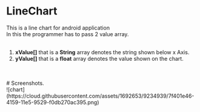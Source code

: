 # LineChart
This is a line chart for android application<br>
In this the programmer has to pass 2 value array.<br>
<br>
1) <b>xValue[]</b> that is a <b>String</b> array denotes the string shown below x Axis.<br>
2) <b>yValue[]</b> that is a <b>float</b> array denotes the value shown on the chart.<br>
<br>
<br>
# Screenshots.
<br>
![chart](https://cloud.githubusercontent.com/assets/1692653/9234939/7f401e46-4159-11e5-9529-f0db270ac395.png)
